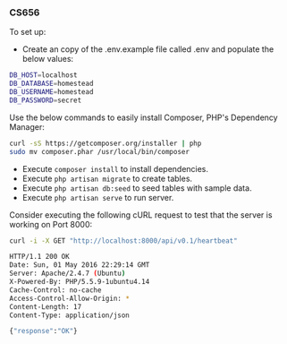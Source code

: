 ### CS656

To set up:
 - Create an copy of the .env.example file called .env and populate the below values:
```bash
DB_HOST=localhost
DB_DATABASE=homestead
DB_USERNAME=homestead
DB_PASSWORD=secret
```

Use the below commands to easily install Composer, PHP's Dependency Manager:

```bash
curl -sS https://getcomposer.org/installer | php
sudo mv composer.phar /usr/local/bin/composer
```
 - Execute `composer install` to install dependencies.
 - Execute `php artisan migrate` to create tables.
 - Execute `php artisan db:seed` to seed tables with sample data.
 - Execute `php artisan serve` to run server.
 
Consider executing the following cURL request to test that the server is working on Port 8000:

```bash
curl -i -X GET "http://localhost:8000/api/v0.1/heartbeat"

HTTP/1.1 200 OK
Date: Sun, 01 May 2016 22:29:14 GMT
Server: Apache/2.4.7 (Ubuntu)
X-Powered-By: PHP/5.5.9-1ubuntu4.14
Cache-Control: no-cache
Access-Control-Allow-Origin: *
Content-Length: 17
Content-Type: application/json

{"response":"OK"}
```
